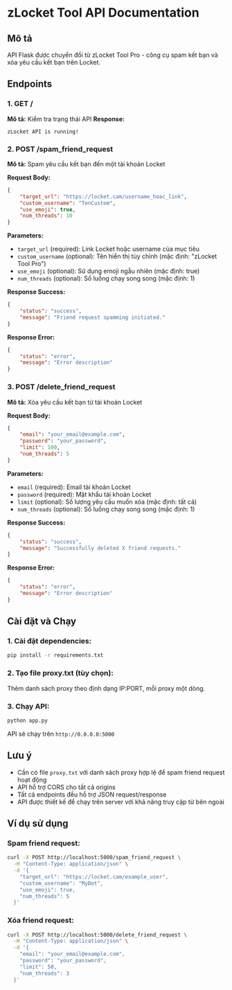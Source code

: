 # zLocket Tool API Documentation

## Mô tả
API Flask được chuyển đổi từ zLocket Tool Pro - công cụ spam kết bạn và xóa yêu cầu kết bạn trên Locket.

## Endpoints

### 1. GET /
**Mô tả:** Kiểm tra trạng thái API
**Response:**
```
zLocket API is running!
```

### 2. POST /spam_friend_request
**Mô tả:** Spam yêu cầu kết bạn đến một tài khoản Locket

**Request Body:**
```json
{
    "target_url": "https://locket.cam/username_hoac_link",
    "custom_username": "TenCustom",
    "use_emoji": true,
    "num_threads": 10
}
```

**Parameters:**
- `target_url` (required): Link Locket hoặc username của mục tiêu
- `custom_username` (optional): Tên hiển thị tùy chỉnh (mặc định: "zLocket Tool Pro")
- `use_emoji` (optional): Sử dụng emoji ngẫu nhiên (mặc định: true)
- `num_threads` (optional): Số luồng chạy song song (mặc định: 1)

**Response Success:**
```json
{
    "status": "success",
    "message": "Friend request spamming initiated."
}
```

**Response Error:**
```json
{
    "status": "error",
    "message": "Error description"
}
```

### 3. POST /delete_friend_request
**Mô tả:** Xóa yêu cầu kết bạn từ tài khoản Locket

**Request Body:**
```json
{
    "email": "your_email@example.com",
    "password": "your_password",
    "limit": 100,
    "num_threads": 5
}
```

**Parameters:**
- `email` (required): Email tài khoản Locket
- `password` (required): Mật khẩu tài khoản Locket
- `limit` (optional): Số lượng yêu cầu muốn xóa (mặc định: tất cả)
- `num_threads` (optional): Số luồng chạy song song (mặc định: 1)

**Response Success:**
```json
{
    "status": "success",
    "message": "Successfully deleted X friend requests."
}
```

**Response Error:**
```json
{
    "status": "error",
    "message": "Error description"
}
```

## Cài đặt và Chạy

### 1. Cài đặt dependencies:
```bash
pip install -r requirements.txt
```

### 2. Tạo file proxy.txt (tùy chọn):
Thêm danh sách proxy theo định dạng IP:PORT, mỗi proxy một dòng.

### 3. Chạy API:
```bash
python app.py
```

API sẽ chạy trên `http://0.0.0.0:5000`

## Lưu ý
- Cần có file `proxy.txt` với danh sách proxy hợp lệ để spam friend request hoạt động
- API hỗ trợ CORS cho tất cả origins
- Tất cả endpoints đều hỗ trợ JSON request/response
- API được thiết kế để chạy trên server với khả năng truy cập từ bên ngoài

## Ví dụ sử dụng

### Spam friend request:
```bash
curl -X POST http://localhost:5000/spam_friend_request \
  -H "Content-Type: application/json" \
  -d '{
    "target_url": "https://locket.cam/example_user",
    "custom_username": "MyBot",
    "use_emoji": true,
    "num_threads": 5
  }'
```

### Xóa friend request:
```bash
curl -X POST http://localhost:5000/delete_friend_request \
  -H "Content-Type: application/json" \
  -d '{
    "email": "your_email@example.com",
    "password": "your_password",
    "limit": 50,
    "num_threads": 3
  }'
```

